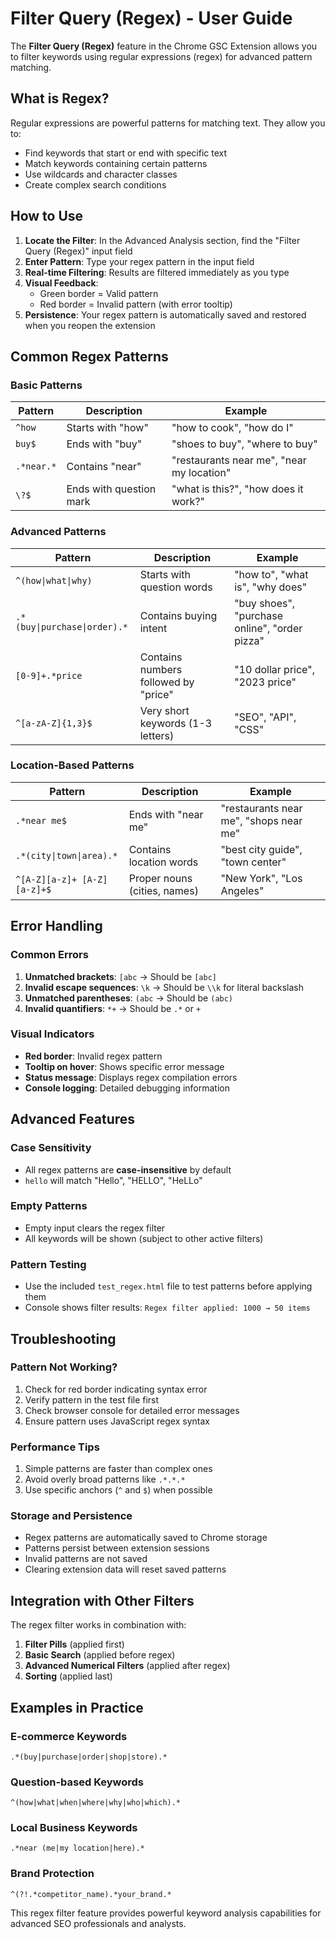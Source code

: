 # Filter Query (Regex) - User Guide

The **Filter Query (Regex)** feature in the Chrome GSC Extension allows you to filter keywords using regular expressions (regex) for advanced pattern matching.

## What is Regex?

Regular expressions are powerful patterns for matching text. They allow you to:
- Find keywords that start or end with specific text
- Match keywords containing certain patterns
- Use wildcards and character classes
- Create complex search conditions

## How to Use

1. **Locate the Filter**: In the Advanced Analysis section, find the "Filter Query (Regex)" input field
2. **Enter Pattern**: Type your regex pattern in the input field
3. **Real-time Filtering**: Results are filtered immediately as you type
4. **Visual Feedback**: 
   - Green border = Valid pattern
   - Red border = Invalid pattern (with error tooltip)
5. **Persistence**: Your regex pattern is automatically saved and restored when you reopen the extension

## Common Regex Patterns

### Basic Patterns

| Pattern | Description | Example |
|---------|-------------|---------|
| `^how` | Starts with "how" | "how to cook", "how do I" |
| `buy$` | Ends with "buy" | "shoes to buy", "where to buy" |
| `.*near.*` | Contains "near" | "restaurants near me", "near my location" |
| `\?$` | Ends with question mark | "what is this?", "how does it work?" |

### Advanced Patterns

| Pattern | Description | Example |
|---------|-------------|---------|
| `^(how\|what\|why)` | Starts with question words | "how to", "what is", "why does" |
| `.*(buy\|purchase\|order).*` | Contains buying intent | "buy shoes", "purchase online", "order pizza" |
| `[0-9]+.*price` | Contains numbers followed by "price" | "10 dollar price", "2023 price" |
| `^[a-zA-Z]{1,3}$` | Very short keywords (1-3 letters) | "SEO", "API", "CSS" |

### Location-Based Patterns

| Pattern | Description | Example |
|---------|-------------|---------|
| `.*near me$` | Ends with "near me" | "restaurants near me", "shops near me" |
| `.*(city\|town\|area).*` | Contains location words | "best city guide", "town center" |
| `^[A-Z][a-z]+ [A-Z][a-z]+$` | Proper nouns (cities, names) | "New York", "Los Angeles" |

## Error Handling

### Common Errors

1. **Unmatched brackets**: `[abc` → Should be `[abc]`
2. **Invalid escape sequences**: `\k` → Should be `\\k` for literal backslash
3. **Unmatched parentheses**: `(abc` → Should be `(abc)`
4. **Invalid quantifiers**: `*+` → Should be `.*` or `+`

### Visual Indicators

- **Red border**: Invalid regex pattern
- **Tooltip on hover**: Shows specific error message
- **Status message**: Displays regex compilation errors
- **Console logging**: Detailed debugging information

## Advanced Features

### Case Sensitivity
- All regex patterns are **case-insensitive** by default
- `hello` will match "Hello", "HELLO", "HeLLo"

### Empty Patterns
- Empty input clears the regex filter
- All keywords will be shown (subject to other active filters)

### Pattern Testing
- Use the included `test_regex.html` file to test patterns before applying them
- Console shows filter results: `Regex filter applied: 1000 → 50 items`

## Troubleshooting

### Pattern Not Working?
1. Check for red border indicating syntax error
2. Verify pattern in the test file first
3. Check browser console for detailed error messages
4. Ensure pattern uses JavaScript regex syntax

### Performance Tips
1. Simple patterns are faster than complex ones
2. Avoid overly broad patterns like `.*.*.*`
3. Use specific anchors (`^` and `$`) when possible

### Storage and Persistence
- Regex patterns are automatically saved to Chrome storage
- Patterns persist between extension sessions
- Invalid patterns are not saved
- Clearing extension data will reset saved patterns

## Integration with Other Filters

The regex filter works in combination with:
1. **Filter Pills** (applied first)
2. **Basic Search** (applied before regex)
3. **Advanced Numerical Filters** (applied after regex)
4. **Sorting** (applied last)

## Examples in Practice

### E-commerce Keywords
```regex
.*(buy|purchase|order|shop|store).*
```

### Question-based Keywords
```regex
^(how|what|when|where|why|who|which).*
```

### Local Business Keywords
```regex
.*near (me|my location|here).*
```

### Brand Protection
```regex
^(?!.*competitor_name).*your_brand.*
```

This regex filter feature provides powerful keyword analysis capabilities for advanced SEO professionals and analysts. 
